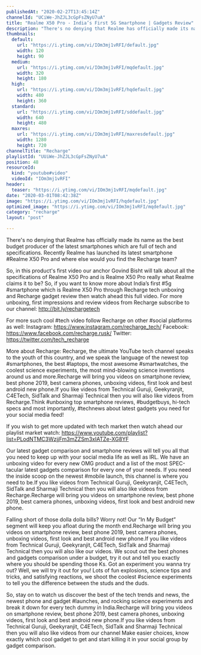 ```yaml
---
publishedAt: "2020-02-27T13:45:14Z"
channelId: "UCiWe-JhZJL3cGpFsZNyU7uA"
title: "Realme X50 Pro - India’s First 5G Smartphone | Gadgets Review"
description: "There's no denying that Realme has officially made its name as the best budget producer of the latest smartphones which are full of tech and specifications. Recently Realme has launched its latest smartphone #Realme X50 Pro and where else would you find the Recharge team?\n\nSo, in this product's first video our anchor Govind Bisht will talk about all the specifications of Realme X50 Pro and is Realme X50 Pro really what Realme claims it to be? So, if you want to know more about India’s first #5g #smartphone which is Realme X50 Pro through Recharge tech unboxing and Recharge gadget review then watch ahead this full video. For more unboxing, first impressions and review videos from Recharge subscribe to our channel: http://bit.ly/rechargetech\n\nFor more such cool #tech video follow Recharge on other #social platforms as well: Instagram: https://www.instagram.com/recharge_tech/ Facebook: https://www.facebook.com/recharge.rusk/ Twitter: https://twitter.com/tech_recharge\n\nMore about Recharge: Recharge, the ultimate YouTube tech channel speaks to the youth of this country, and we speak the language of the newest top #smartphones, the best #laptops, the most awesome #smartwatches, the coolest science experiments, the most mind-blowing science inventions around us and more.Recharge will bring you videos on smartphone review, best phone 2019, best camera phones, unboxing videos, first look and best android new phone.If you like videos from Technical Guruji, Geekyranjit, C4ETech, SidTalk and Sharmaji Technical then you will also like videos from Recharge.Think #unboxing top smartphone reviews, #budgetbuys, hi-tech specs and most importantly, #technews about latest gadgets you need for your social media feed!\n\nIf you wish to get more updated with tech market then watch ahead our playlist market watch: https://www.youtube.com/playlist?list=PLodNTMC3WzjjFm3mZZSm3xIATZe-XG8YF\n\nOur latest gadget comparison and smartphone reviews will tell you all that you need to keep up with your social media life as well as IRL. We have an unboxing video for every new OMG product and a list of the most SPEC-tacular latest gadgets comparison for every one of your needs. If you need the inside scoop on the newest #mobile launch, this channel is where you need to be.If you like videos from Technical Guruji, Geekyranjit, C4ETech, SidTalk and Sharmaji Technical then you will also like videos from Recharge.Recharge will bring you videos on smartphone review, best phone 2019, best camera phones, unboxing videos, first look and best android new phone.\n\nFalling short of those dolla dolla bills? Worry not! Our “In My Budget” segment will keep you afloat during the month end.Recharge will bring you videos on smartphone review, best phone 2019, best camera phones, unboxing videos, first look and best android new phone.If you like videos from Technical Guruji, Geekyranjit, C4ETech, SidTalk and Sharmaji Technical then you will also like our videos. We scout out the best phones and gadgets comparison under a budget, try it out and tell you exactly where you should be spending those Ks. Got an experiment you wanna try out? Well, we will try it out for you! Lots of fun explosions, science tips and tricks, and satisfying reactions, we shoot the coolest #science experiments to tell you the difference between the studs and the duds.\n\nSo, stay on to watch us discover the best of the tech trends and news, the newest phone and gadget #launches, and rocking science experiments and break it down for every tech dummy in India.Recharge will bring you videos on smartphone review, best phone 2019, best camera phones, unboxing videos, first look and best android new phone.If you like videos from Technical Guruji, Geekyranjit, C4ETech, SidTalk and Sharmaji Technical then you will also like videos from our channel Make easier choices, know exactly which cool gadget to get and start killing it in your social group by gadget comparison."
thumbnails:
  default:
    url: "https://i.ytimg.com/vi/IOm3mj1vRFI/default.jpg"
    width: 120
    height: 90
  medium:
    url: "https://i.ytimg.com/vi/IOm3mj1vRFI/mqdefault.jpg"
    width: 320
    height: 180
  high:
    url: "https://i.ytimg.com/vi/IOm3mj1vRFI/hqdefault.jpg"
    width: 480
    height: 360
  standard:
    url: "https://i.ytimg.com/vi/IOm3mj1vRFI/sddefault.jpg"
    width: 640
    height: 480
  maxres:
    url: "https://i.ytimg.com/vi/IOm3mj1vRFI/maxresdefault.jpg"
    width: 1280
    height: 720
channelTitle: "Recharge"
playlistId: "UUiWe-JhZJL3cGpFsZNyU7uA"
position: 48
resourceId:
  kind: "youtube#video"
  videoId: "IOm3mj1vRFI"
header:
  teaser: "https://i.ytimg.com/vi/IOm3mj1vRFI/mqdefault.jpg"
date: "2020-03-01T08:42:38Z"
image: "https://i.ytimg.com/vi/IOm3mj1vRFI/hqdefault.jpg"
optimized_image: "https://i.ytimg.com/vi/IOm3mj1vRFI/mqdefault.jpg"
category: "recharge"
layout: "post"

---
```

There's no denying that Realme has officially made its name as the best budget producer of the latest smartphones which are full of tech and specifications. Recently Realme has launched its latest smartphone #Realme X50 Pro and where else would you find the Recharge team?

So, in this product's first video our anchor Govind Bisht will talk about all the specifications of Realme X50 Pro and is Realme X50 Pro really what Realme claims it to be? So, if you want to know more about India’s first #5g #smartphone which is Realme X50 Pro through Recharge tech unboxing and Recharge gadget review then watch ahead this full video. For more unboxing, first impressions and review videos from Recharge subscribe to our channel: http://bit.ly/rechargetech

For more such cool #tech video follow Recharge on other #social platforms as well: Instagram: https://www.instagram.com/recharge_tech/ Facebook: https://www.facebook.com/recharge.rusk/ Twitter: https://twitter.com/tech_recharge

More about Recharge: Recharge, the ultimate YouTube tech channel speaks to the youth of this country, and we speak the language of the newest top #smartphones, the best #laptops, the most awesome #smartwatches, the coolest science experiments, the most mind-blowing science inventions around us and more.Recharge will bring you videos on smartphone review, best phone 2019, best camera phones, unboxing videos, first look and best android new phone.If you like videos from Technical Guruji, Geekyranjit, C4ETech, SidTalk and Sharmaji Technical then you will also like videos from Recharge.Think #unboxing top smartphone reviews, #budgetbuys, hi-tech specs and most importantly, #technews about latest gadgets you need for your social media feed!

If you wish to get more updated with tech market then watch ahead our playlist market watch: https://www.youtube.com/playlist?list=PLodNTMC3WzjjFm3mZZSm3xIATZe-XG8YF

Our latest gadget comparison and smartphone reviews will tell you all that you need to keep up with your social media life as well as IRL. We have an unboxing video for every new OMG product and a list of the most SPEC-tacular latest gadgets comparison for every one of your needs. If you need the inside scoop on the newest #mobile launch, this channel is where you need to be.If you like videos from Technical Guruji, Geekyranjit, C4ETech, SidTalk and Sharmaji Technical then you will also like videos from Recharge.Recharge will bring you videos on smartphone review, best phone 2019, best camera phones, unboxing videos, first look and best android new phone.

Falling short of those dolla dolla bills? Worry not! Our “In My Budget” segment will keep you afloat during the month end.Recharge will bring you videos on smartphone review, best phone 2019, best camera phones, unboxing videos, first look and best android new phone.If you like videos from Technical Guruji, Geekyranjit, C4ETech, SidTalk and Sharmaji Technical then you will also like our videos. We scout out the best phones and gadgets comparison under a budget, try it out and tell you exactly where you should be spending those Ks. Got an experiment you wanna try out? Well, we will try it out for you! Lots of fun explosions, science tips and tricks, and satisfying reactions, we shoot the coolest #science experiments to tell you the difference between the studs and the duds.

So, stay on to watch us discover the best of the tech trends and news, the newest phone and gadget #launches, and rocking science experiments and break it down for every tech dummy in India.Recharge will bring you videos on smartphone review, best phone 2019, best camera phones, unboxing videos, first look and best android new phone.If you like videos from Technical Guruji, Geekyranjit, C4ETech, SidTalk and Sharmaji Technical then you will also like videos from our channel Make easier choices, know exactly which cool gadget to get and start killing it in your social group by gadget comparison.